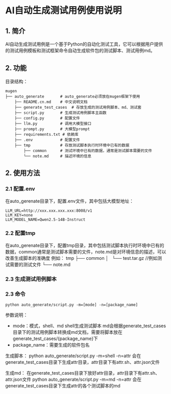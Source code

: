 # AI自动生成测试用例使用说明

## 1. 简介

AI自动生成测试用例是一个基于Python的自动化测试工具，它可以根据用户提供的测试用例模板和测试框架命令自动生成软件包的测试脚本、测试用例md。

## 2. 功能
目录结构：
```
mugen
├── auto_generate       # auto_generate必须放在mugen框架下使用
    ├── README.cn.md    # 中文说明文档
    ├── generate_test_cases  # 存放生成的测试用例脚本、md、测试套
    ├── script.py       # 生成测试用例脚本主函数
    ├── config.py       # 配置文件
    ├── llm.py          # 调用大模型接口
    ├── prompt.py       # 大模型prompt
    ├── requirements.txt # 依赖库
    ├── .env            # 配置文件
    ├── tmp             # 存放测试脚本执行时环境中已有的数据
        ├── common      # 测试环境中已有的数据，通常是测试脚本需要的文件
        └── note.md     # 描述环境的信息
```
## 2. 使用方法

### 2.1 配置.env

在auto_gerenate目录下，配置.env文件，其中包括大模型地址：
```
LLM_URL=http://xxx.xxx.xxx.xxx:8008/v1
LLM_KEY=none
LLM_MODEL_NAME=Qwen2.5-14B-Instruct
```

### 2.2 配置tmp

在auto_gerenate目录下，配置tmp目录，其中包括测试脚本执行时环境中已有的数据，common通常是测试脚本需要的文件，note.md是对环境信息的描述，可以改善生成脚本的准确度
例如：
tmp
├── common 
│   └── test.tar.gz //例如测试需要的测试文件
└── note.md

### 2.3 生成测试用例脚本
### 2.3 命令

```
python auto_generate/script.py -m=[mode] -n=[package_name]
```

参数说明：
- mode：模式，shell、md
shell生成测试脚本
md会根据generate_test_cases目录下的测试用例脚本转换成md文档，需要将脚本放在generate_test_cases/{package_name}下
- package_name：需要生成的软件包名

生成脚本：
python auto_generate/script.py -m=shell -n=attr
会在generate_test_cases目录下生成attr目录，attr目录下有attr.sh、attr.json文件

生成md：
在generate_test_cases目录下放好attr目录，attr目录下有attr.sh、attr.json文件
python auto_generate/script.py -m=md -n=attr
会在generate_test_cases目录下生成attr的各个测试脚本的md
